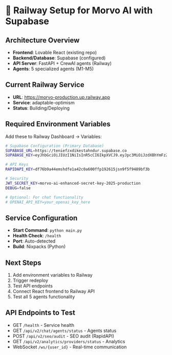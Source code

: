 # 🚀 Railway Setup for Morvo AI with Supabase

## Architecture Overview
- **Frontend**: Lovable React (existing repo)
- **Backend/Database**: Supabase (configured)
- **API Server**: FastAPI + CrewAI agents (Railway)
- **Agents**: 5 specialized agents (M1-M5)

## Current Railway Service
- **URL**: https://morvo-production.up.railway.app
- **Service**: adaptable-optimism
- **Status**: Building/Deploying

## Required Environment Variables

Add these to Railway Dashboard → Variables:

```bash
# Supabase Configuration (Primary Database)
SUPABASE_URL=https://teniefzxdikestahndur.supabase.co
SUPABASE_KEY=eyJhbGciOiJIUzI1NiIsInR5cCI6IkpXVCJ9.eyJpc3MiOiJzdXBhYmFzZSIsInJlZiI6InRlbmllZnp4ZGlrZXN0YWhkbnVyIiwicm9sZSI6ImFub24iLCJpYXQiOjE3NDg2MjI2NTIsImV4cCI6MjA2NDE5ODY1Mn0.k5eor_-j2aTheb1q6OhGK8DWGjucRWK11eFAOpAZP3I

# API Keys
RAPIDAPI_KEY=df76b9a44emshdfe1a42c0a600ffp192615jsn9f5f9489bf3b

# Security
JWT_SECRET_KEY=morvo-ai-enhanced-secret-key-2025-production
DEBUG=false

# Optional: For chat functionality
# OPENAI_API_KEY=your_openai_key_here
```

## Service Configuration
- **Start Command**: `python main.py`
- **Health Check**: `/health`
- **Port**: Auto-detected
- **Build**: Nixpacks (Python)

## Next Steps
1. Add environment variables to Railway
2. Trigger redeploy
3. Test API endpoints
4. Connect React frontend to Railway API
5. Test all 5 agents functionality

## API Endpoints to Test
- GET `/health` - Service health
- GET `/api/v2/chat/agents/status` - Agents status
- POST `/api/v2/seo/audit` - SEO audit (RapidAPI)
- GET `/api/v2/analytics/providers/status` - Analytics
- WebSocket `/ws/{user_id}` - Real-time communication
